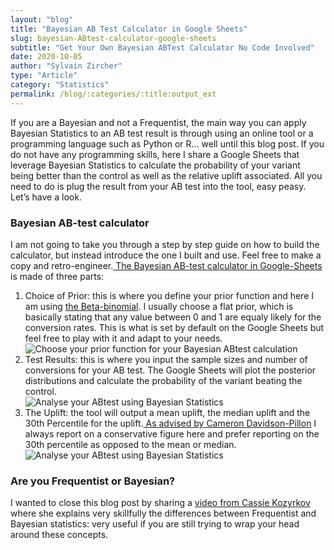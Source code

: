 ```yaml
---
layout: "blog"
title: "Bayesian AB Test Calculator in Google Sheets"
slug: bayesian-ABtest-calculator-google-sheets
subtitle: "Get Your Own Bayesian ABTest Calculator No Code Involved"
date: 2020-10-05
author: "Sylvain Zircher"
type: "Article"
category: "Statistics"
permalink: /blog/:categories/:title:output_ext
---
```


<p class="intro">If you are a Bayesian and not a Frequentist, the main way you can apply Bayesian Statistics to an AB test result is through using an online tool or a programming language such as Python or R... well until this blog post. If you do not have any programming skills, here I share a Google Sheets that leverage Bayesian Statistics to calculate the probability of your variant being better than the control as well as the relative uplift associated. All you need to do is plug the result from your AB test into the tool, easy peasy. Let’s have a look.</p>

<h3>Bayesian AB-test calculator</h3>
<p> I am not going to take you through a step by step guide on how to build the calculator, but instead introduce the one I built and use. Feel free to make a copy and retro-engineer.<a href="https://docs.google.com/spreadsheets/d/1Gl8JNpSAvRkK92KBzGsW3fnkSU8qICzvF7Q6YSYsqFs/edit#gid=1719056349" target="_blank"> The Bayesian AB-test calculator in Google-Sheets</a> is made of three parts:</p>
<ol>
<li>Choice of Prior: this is where you define your prior function and here I am using <a href="https://en.wikipedia.org/wiki/Beta-binomial_distribution" target="_blank"> the Beta-binomial</a>. I usually choose a flat prior, which is basically stating that any value between 0 and 1 are equaly likely for the conversion rates. This is what is set by default on the Google Sheets but feel free to play with it and adapt to your needs.</li>
<img src="{{'/assets/img/articles/Bayesian-statistic-calculator/Choice-of-prior.png' | relative_url }}" alt="Choose your prior function for your Bayesian ABtest calculation">
<li>Test Results: this is where you input the sample sizes and number of conversions for your AB test. The Google Sheets will plot the posterior distributions and calculate the probability of the variant beating the control.</li>
<img src="{{'/assets/img/articles/Bayesian-statistic-calculator/ABtest-analysis.png' | relative_url }}" alt="Analyse your ABtest using Bayesian Statistics">
<li>The Uplift: the tool will output a mean uplift, the median uplift and the 30th Percentile for the uplift.<a href="https://dataorigami.net/blogs/napkin-folding/17543303-the-binary-problem-and-the-continuous-problem-in-a-b-testing" target="_blank"> 	As advised by Cameron Davidson-Pillon</a> I always report on a conservative figure here and prefer reporting on the 30th percentile as opposed to the mean or median.</li>
<img src="{{'/assets/img/articles/Bayesian-statistic-calculator/Uplift-definition.png' | relative_url }}" alt="Analyse your ABtest using Bayesian Statistics">
</ol>

<h3>Are you Frequentist or Bayesian?</h3>
<p>I wanted to close this blog post by sharing a <a href="https://www.youtube.com/watch?v=GEFxFVESQXc" target="_blank">video from Cassie Kozyrkov</a> where she explains very skillfully the differences between Frequentist and Bayesian statistics: very useful if you are still trying to wrap your head around these concepts.</p>